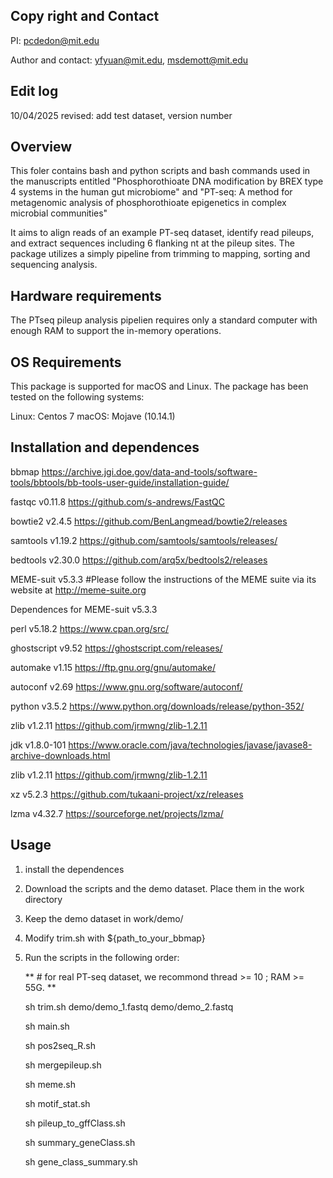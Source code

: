 ## Copy right and Contact
PI: pcdedon@mit.edu

Author and contact: yfyuan@mit.edu, msdemott@mit.edu

## Edit log
10/04/2025 revised: add test dataset, version number

## Overview
This foler contains bash and python scripts and bash commands used in the manuscripts entitled "Phosphorothioate DNA modification by BREX type 4 systems in the human gut microbiome" and "PT-seq: A method for metagenomic analysis of phosphorothioate epigenetics in complex microbial communities"

It aims to align reads of an example PT-seq dataset, identify read pileups, and extract sequences including 6 flanking nt at the pileup sites. The package utilizes a simply pipeline from trimming to mapping, sorting and sequencing analysis.

## Hardware requirements
The PTseq pileup analysis pipelien requires only a standard computer with enough RAM to support the in-memory operations.

## OS Requirements
This package is supported for macOS and Linux. The package has been tested on the following systems:

Linux: Centos 7
macOS: Mojave (10.14.1)

## Installation and dependences
bbmap https://archive.jgi.doe.gov/data-and-tools/software-tools/bbtools/bb-tools-user-guide/installation-guide/

fastqc v0.11.8 https://github.com/s-andrews/FastQC

bowtie2 v2.4.5 https://github.com/BenLangmead/bowtie2/releases

samtools v1.19.2 https://github.com/samtools/samtools/releases/

bedtools v2.30.0 https://github.com/arq5x/bedtools2/releases


MEME-suit v5.3.3 #Please follow the instructions of the MEME suite via its website at http://meme-suite.org

Dependences for MEME-suit v5.3.3

perl v5.18.2 https://www.cpan.org/src/

ghostscript v9.52 https://ghostscript.com/releases/

automake v1.15 https://ftp.gnu.org/gnu/automake/

autoconf v2.69 https://www.gnu.org/software/autoconf/

python v3.5.2 https://www.python.org/downloads/release/python-352/

zlib v1.2.11 https://github.com/jrmwng/zlib-1.2.11

jdk v1.8.0-101 https://www.oracle.com/java/technologies/javase/javase8-archive-downloads.html

zlib v1.2.11 https://github.com/jrmwng/zlib-1.2.11

xz v5.2.3 https://github.com/tukaani-project/xz/releases

lzma v4.32.7 https://sourceforge.net/projects/lzma/

## Usage
1. install the dependences
2. Download the scripts and the demo dataset. Place them in the work directory
3. Keep the demo dataset in work/demo/
4. Modify trim.sh with ${path_to_your_bbmap}
5. Run the scripts in the following order:

   ** \# for real PT-seq dataset, we recommond thread >= 10 ; RAM >= 55G. **
   
   sh trim.sh demo/demo_1.fastq demo/demo_2.fastq
   
   sh main.sh
   
   sh pos2seq_R.sh
   
   sh mergepileup.sh
   
   sh meme.sh
   
   sh motif_stat.sh
   
   sh pileup_to_gffClass.sh
   
   sh summary_geneClass.sh
   
   sh gene_class_summary.sh
